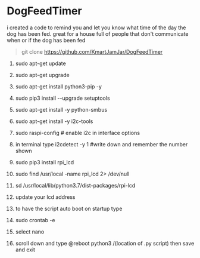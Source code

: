 # DogFeedTimer
i created a code to remind you and let you know what time of the day the dog has been fed. 
great for a house full of people that don't communicate when or if the dog has been fed


>git clone https://github.com/KmartJamJar/DogFeedTimer




1. sudo apt-get update
2. sudo apt-get upgrade
3. sudo apt-get install python3-pip -y
4. sudo pip3 install --upgrade setuptools
5. sudo apt-get install -y python-smbus
6. sudo apt-get install -y i2c-tools
7. sudo raspi-config # enable i2c in interface options
9. in terminal type i2cdetect -y 1 #write down and remember the number shown
10. sudo pip3 install rpi_lcd
11. sudo find /usr/local -name rpi_lcd 2> /dev/null
12. sd /usr/local/lib/python3.7/dist-packages/rpi-lcd
13. update your lcd address



10. to have the script auto boot on startup type
11. sudo crontab -e
12. select nano
13. scroll down and type @reboot python3 /(location of .py script) then save and exit
